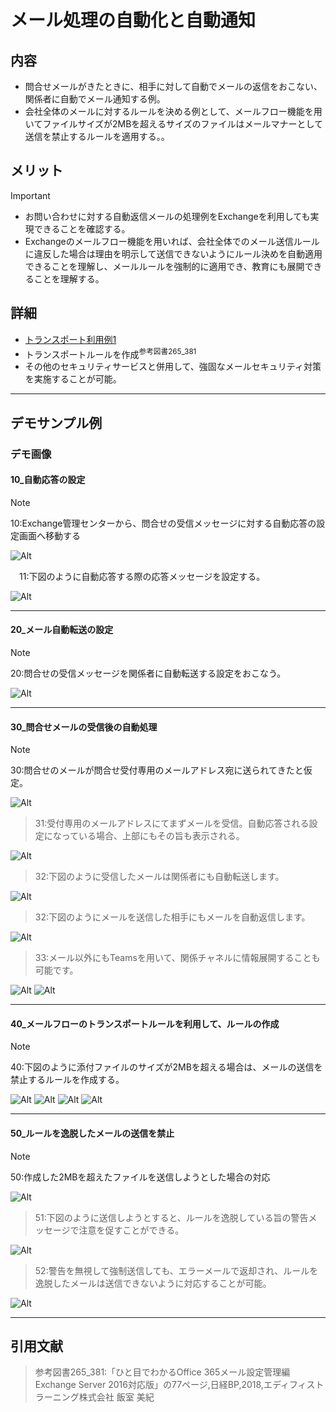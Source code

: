 # メール処理の自動化と自動通知

## 内容

- 問合せメールがきたときに、相手に対して自動でメールの返信をおこない、関係者に自動でメール通知する例。
- 会社全体のメールに対するルールを決める例として、メールフロー機能を用いてファイルサイズが2MBを超えるサイズのファイルはメールマナーとして送信を禁止するルールを適用する。。

## メリット

> [!IMPORTANT]
>- お問い合わせに対する自動返信メールの処理例をExchangeを利用しても実現できることを確認する。
>- Exchangeのメールフロー機能を用いれば、会社全体でのメール送信ルールに違反した場合は理由を明示して送信できないようにルール決めを自動適用できることを理解し、メールルールを強制的に適用でき、教育にも展開できることを理解する。

## 詳細

- [トランスポート利用例1](https://qiita.com/sa_touuu/items/a5d15652a51ab17f43e9)
- トランスポートルールを作成<sup>参考図書265_381</sup>
- その他のセキュリティサービスと併用して、強固なメールセキュリティ対策を実施することが可能。

---

## デモサンプル例

### デモ画像

#### 10_自動応答の設定

> [!NOTE]
> 10:Exchange管理センターから、問合せの受信メッセージに対する自動応答の設定画面へ移動する

![Alt](../../7_Prj/716_M365/200_インフラサービス/40_メールサービス/40_メールサービス_メール処理の自動化と自動通知1.png)

　11:下図のように自動応答する際の応答メッセージを設定する。

![Alt](../../7_Prj/716_M365/200_インフラサービス/40_メールサービス/40_メールサービス_メール処理の自動化と自動通知2.png)

---

#### 20_メール自動転送の設定

> [!NOTE]
> 20:問合せの受信メッセージを関係者に自動転送する設定をおこなう。

![Alt](../../7_Prj/716_M365/200_インフラサービス/40_メールサービス/40_メールサービス_メール処理の自動化と自動通知3.png)

---

#### 30_問合せメールの受信後の自動処理

> [!NOTE]
> 30:問合せのメールが問合せ受付専用のメールアドレス宛に送られてきたと仮定。

![Alt](../../7_Prj/716_M365/200_インフラサービス/40_メールサービス/40_メールサービス_メール処理の自動化と自動通知5.png)

> 31:受付専用のメールアドレスにてまずメールを受信。自動応答される設定になっている場合、上部にもその旨も表示される。

![Alt](../../7_Prj/716_M365/200_インフラサービス/40_メールサービス/40_メールサービス_メール処理の自動化と自動通知7.png)

> 32:下図のように受信したメールは関係者にも自動転送します。

![Alt](../../7_Prj/716_M365/200_インフラサービス/40_メールサービス/40_メールサービス_メール処理の自動化と自動通知5.png)

> 32:下図のようにメールを送信した相手にもメールを自動返信します。

![Alt](../../7_Prj/716_M365/200_インフラサービス/40_メールサービス/40_メールサービス_メール処理の自動化と自動通知10.png)

> 33:メール以外にもTeamsを用いて、関係チャネルに情報展開することも可能です。

![Alt](../../7_Prj/716_M365/200_インフラサービス/40_メールサービス/40_メールサービス_メール処理の自動化と自動通知9.png)
![Alt](../../7_Prj/716_M365/200_インフラサービス/40_メールサービス/40_メールサービス_メール処理の自動化と自動通知4.png)

---

#### 40_メールフローのトランスポートルールを利用して、ルールの作成

> [!NOTE]
> 40:下図のように添付ファイルのサイズが2MBを超える場合は、メールの送信を禁止するルールを作成する。

![Alt](../../7_Prj/716_M365/200_インフラサービス/40_メールサービス/40_メールサービス_メールフロー6.png)
![Alt](../../7_Prj/716_M365/200_インフラサービス/40_メールサービス/40_メールサービス_メールフロー7.png)
![Alt](../../7_Prj/716_M365/200_インフラサービス/40_メールサービス/40_メールサービス_メールフロー8.png)
![Alt](../../7_Prj/716_M365/200_インフラサービス/40_メールサービス/40_メールサービス_メールフロー9.png)

---

#### 50_ルールを逸脱したメールの送信を禁止

> [!NOTE]
> 50:作成した2MBを超えたファイルを送信しようとした場合の対応

![Alt](../../7_Prj/716_M365/200_インフラサービス/40_メールサービス/40_メールサービス_メールフロー10.png)

> 51:下図のように送信しようとすると、ルールを逸脱している旨の警告メッセージで注意を促すことができる。

![Alt](../../7_Prj/716_M365/200_インフラサービス/40_メールサービス/40_メールサービス_メールフロー11.png)

> 52:警告を無視して強制送信しても、エラーメールで返却され、ルールを逸脱したメールは送信できないように対応することが可能。

![Alt](../../7_Prj/716_M365/200_インフラサービス/40_メールサービス/40_メールサービス_メールフロー12.png)

---

## 引用文献

> 参考図書265_381:「ひと目でわかるOffice 365メール設定管理編Exchange Server 2016対応版」の77ページ,日経BP,2018,エディフィストラーニング株式会社 飯室 美紀    


